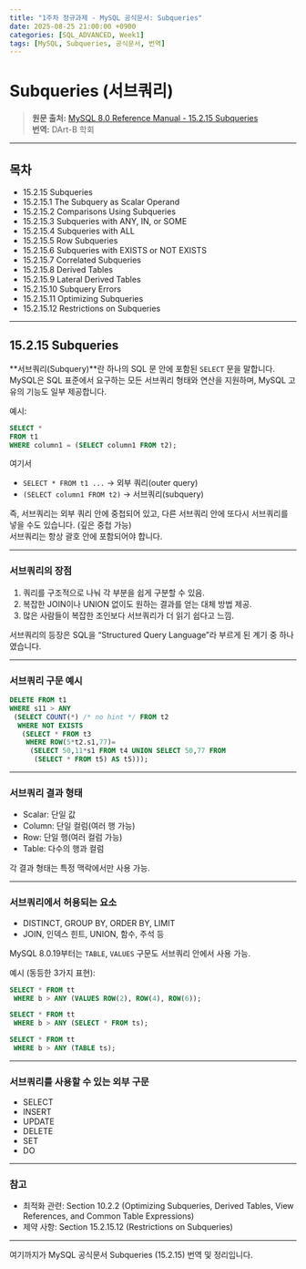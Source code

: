 ```yaml
---
title: "1주차 정규과제 - MySQL 공식문서: Subqueries"
date: 2025-08-25 21:00:00 +0900
categories: [SQL_ADVANCED, Week1]
tags: [MySQL, Subqueries, 공식문서, 번역]
---
```


# Subqueries (서브쿼리)

> **원문 출처:** [MySQL 8.0 Reference Manual - 15.2.15 Subqueries](https://dev.mysql.com/doc/refman/8.0/en/subqueries.html)  
> **번역:** DArt-B 학회

---

## 목차

- 15.2.15 Subqueries  
- 15.2.15.1 The Subquery as Scalar Operand  
- 15.2.15.2 Comparisons Using Subqueries  
- 15.2.15.3 Subqueries with ANY, IN, or SOME  
- 15.2.15.4 Subqueries with ALL  
- 15.2.15.5 Row Subqueries  
- 15.2.15.6 Subqueries with EXISTS or NOT EXISTS  
- 15.2.15.7 Correlated Subqueries  
- 15.2.15.8 Derived Tables  
- 15.2.15.9 Lateral Derived Tables  
- 15.2.15.10 Subquery Errors  
- 15.2.15.11 Optimizing Subqueries  
- 15.2.15.12 Restrictions on Subqueries  

---

## 15.2.15 Subqueries

**서브쿼리(Subquery)**란 하나의 SQL 문 안에 포함된 `SELECT` 문을 말합니다.  
MySQL은 SQL 표준에서 요구하는 모든 서브쿼리 형태와 연산을 지원하며, MySQL 고유의 기능도 일부 제공합니다.

예시:

~~~sql
SELECT * 
FROM t1 
WHERE column1 = (SELECT column1 FROM t2);
~~~

여기서  
- `SELECT * FROM t1 ...` → 외부 쿼리(outer query)  
- `(SELECT column1 FROM t2)` → 서브쿼리(subquery)  

즉, 서브쿼리는 외부 쿼리 안에 중첩되어 있고, 다른 서브쿼리 안에 또다시 서브쿼리를 넣을 수도 있습니다. (깊은 중첩 가능)  
서브쿼리는 항상 괄호 안에 포함되어야 합니다.

---

### 서브쿼리의 장점
1. 쿼리를 구조적으로 나눠 각 부분을 쉽게 구분할 수 있음.  
2. 복잡한 JOIN이나 UNION 없이도 원하는 결과를 얻는 대체 방법 제공.  
3. 많은 사람들이 복잡한 조인보다 서브쿼리가 더 읽기 쉽다고 느낌.  

서브쿼리의 등장은 SQL을 “Structured Query Language”라 부르게 된 계기 중 하나였습니다.

---

### 서브쿼리 구문 예시

~~~sql
DELETE FROM t1
WHERE s11 > ANY
 (SELECT COUNT(*) /* no hint */ FROM t2
  WHERE NOT EXISTS
   (SELECT * FROM t3
    WHERE ROW(5*t2.s1,77)=
     (SELECT 50,11*s1 FROM t4 UNION SELECT 50,77 FROM
      (SELECT * FROM t5) AS t5)));
~~~

---

### 서브쿼리 결과 형태
- Scalar: 단일 값  
- Column: 단일 컬럼(여러 행 가능)  
- Row: 단일 행(여러 컬럼 가능)  
- Table: 다수의 행과 컬럼  

각 결과 형태는 특정 맥락에서만 사용 가능.

---

### 서브쿼리에서 허용되는 요소
- DISTINCT, GROUP BY, ORDER BY, LIMIT  
- JOIN, 인덱스 힌트, UNION, 함수, 주석 등  

MySQL 8.0.19부터는 `TABLE`, `VALUES` 구문도 서브쿼리 안에서 사용 가능.

예시 (동등한 3가지 표현):

~~~sql
SELECT * FROM tt
 WHERE b > ANY (VALUES ROW(2), ROW(4), ROW(6));

SELECT * FROM tt
 WHERE b > ANY (SELECT * FROM ts);

SELECT * FROM tt
 WHERE b > ANY (TABLE ts);
~~~

---

### 서브쿼리를 사용할 수 있는 외부 구문
- SELECT  
- INSERT  
- UPDATE  
- DELETE  
- SET  
- DO  

---

### 참고
- 최적화 관련: Section 10.2.2 (Optimizing Subqueries, Derived Tables, View References, and Common Table Expressions)  
- 제약 사항: Section 15.2.15.12 (Restrictions on Subqueries)  

---

여기까지가 MySQL 공식문서 Subqueries (15.2.15) 번역 및 정리입니다.
